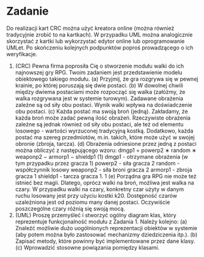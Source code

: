 # Zadanie

Do realizacji kart CRC można użyć kreatora online (można również tradycyjnie zrobić to
na kartkach). W przypadku UML można analogicznie skorzystać z kartki lub wykorzystać
edytor online lub oprogramowanie UMLet.
Po skończeniu kolejnych podpunktów poproś prowadzącego o ich weryfikacje.
1. (CRC) Pewna firma poprosiła Cię o stworzenie modułu walki do ich najnowszej gry
RPG. Twoim zadaniem jest przedstawienie modelu obiektowego takiego modułu.
(a) Przyjmij, że gra rozgrywa się w pewnej krainie, po której poruszają się dwie
postaci.
(b) W dowolnej chwili między dwiema postaciami może rozpocząć się walka (załóżmy,
że walka rozgrywana jest w systemie turowym). Zadawane obrażenia zależne są
od siły obu postaci. Wynik walki wpływa na doświadczenie obu postaci.
(c) Każda postać ma swoją broń (jedną). Zakładamy, że każda broń może zadać
pewną ilość obrażeń. Rzeczywiste obrażenia zależne są jednak również od siły obu
postaci, ale też od elementu losowego - wartości wyrzuconej tradycyjną kostką.
Dodatkowo, każda postać ma szereg przedmiotów, m.in. takich, które może użyć
w swojej obronie (zbroja, tarcza).
(d) Obrażenia odniesione przez jedną z postaci można obliczyć z następującego wzoru:
dmgp1 = powerp2 ∗ random ∗ weaponp2 − armorp1 − shieldp1 (1)
dmgp1 - otrzymane obrażenia (w tym przypadku przez gracza 1)
powerp2 - siła gracza 2
random - współczynnik losowy
weaponp2 - siła broni gracza 2
armorp1 - zbroja gracza 1
shieldp1 - tarcza gracza 1.
1
(e) Porządna gra RPG nie może też istnieć bez magii. Dlatego, oprócz walki na
broń, możliwa jest walka na czary. W przypadku walki na czary, konkretny czar
użyty w danym ruchu losowany jest przy użyciu kostki k20. Dostępność czarów
uzależniona jest od poziomu many danej postaci. Oczywiście poszczególne czary
różnią się swoją mocą.
2. (UML) Proszę przemyśleć i stworzyć ogólny diagram klas, który reprezentuje funkcjonalność modułu z Zadania 1.
Należy kolejno:
(a) Znaleźć możliwie dużo uogólnionych reprezentacji obiektów w systemie (aby potem można było zastosować mechanizmy dziedziczenia itp.).
(b) Zapisać metody, które powinny być implementowane przez dane klasy.
(c) Wprowadzić stosowne powiązania pomiędzy klasami.
